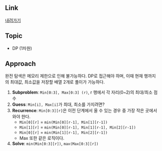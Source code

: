 ## Link
[내려가기](https://www.acmicpc.net/problem/2096)

## Topic
- DP (1차원)

## Approach
 완전 탐색은 메모리 제한으로 인해 불가능하다. DP로 접근해야 하며, 이때 현재 행까지의 최대값, 최소값을 저장할 배열 2개로 풀이가 가능하다.

1. **Subproblem**: `Min[0:3], Max[0:3] (r)`, r 행에서 각 자리(0~2)의 최대/최소 점수
2. **Guess**: `Min[i], Max[i]`가 최대, 최소를 가지려면?
3. **Recurrence**: `Min[0:3][r]`은 이전 단계에서 올 수 있는 경우 중 가장 작은 곳에서 와야 한다.
   - `Min[0][r]` = `min(Min[0][r-1], Min[1][r-1])`
   - `Min[1][r]` = `min(Min[0][r-1], Min[1][r-1], Min[2][r-1])` 
   - `Min[0][r]` = `min(Min[1][r-1], Min[2][r-1])`
   - Max 또한 같은 로직이다.
4. **Solve**: `min(Min[0:3][r])`, `max(Max[0:3][r])`
